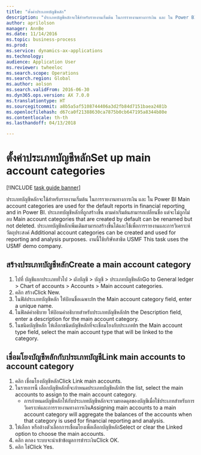 ```yaml
--- 
title: "ตั้งค่าประเภทบัญชีหลัก"
description: "ประเภทบัญชีหลักจะใช้สำหรับรายงานเริ่มต้น ในการรายงานทางการเงิน และ ใน Power BI "
author: aprilolson
manager: AnnBe
ms.date: 11/14/2016
ms.topic: business-process
ms.prod: 
ms.service: dynamics-ax-applications
ms.technology: 
audience: Application User
ms.reviewer: twheeloc
ms.search.scope: Operations
ms.search.region: Global
ms.author: aolson
ms.search.validFrom: 2016-06-30
ms.dyn365.ops.version: AX 7.0.0
ms.translationtype: HT
ms.sourcegitcommit: a8b5a5af5108744406a3d2fb84d7151baea2481b
ms.openlocfilehash: d67ca0f21388630ca7875b0cb647195a8344b80e
ms.contentlocale: th-th
ms.lasthandoff: 04/13/2018

---
```

# <a name="set-up-main-account-categories"></a><span data-ttu-id="c5131-103">ตั้งค่าประเภทบัญชีหลัก</span><span class="sxs-lookup"><span data-stu-id="c5131-103">Set up main account categories</span></span>

[!INCLUDE [task guide banner](../../includes/task-guide-banner.md)]

<span data-ttu-id="c5131-104">ประเภทบัญชีหลักจะใช้สำหรับรายงานเริ่มต้น ในการรายงานทางการเงิน และ ใน Power BI </span><span class="sxs-lookup"><span data-stu-id="c5131-104">Main account categories are used for the default reports in financial reporting and in Power BI.</span></span> <span data-ttu-id="c5131-105">ประเภทบัญชีหลักที่ถูกสร้างขึ้น ตามค่าเริ่มต้นสามารถเปลี่ยนชื่อ แต่จะไม่ถูกไม่ลบ </span><span class="sxs-lookup"><span data-stu-id="c5131-105">Main account categories that are created by default can be renamed but not deleted.</span></span> <span data-ttu-id="c5131-106">ประเภทบัญชีหลักเพิ่มเติมสามารถสร้างขึ้นได้และใช้เพื่อการรายงานและการวิเคราะห์วัตถุประสงค์ </span><span class="sxs-lookup"><span data-stu-id="c5131-106">Additional account categories can be created and used for reporting and analysis purposes.</span></span> <span data-ttu-id="c5131-107">งานนี้ใช้บริษัทสาธิต USMF </span><span class="sxs-lookup"><span data-stu-id="c5131-107">This task uses the USMF demo company.</span></span>


## <a name="create-a-main-account-category"></a><span data-ttu-id="c5131-108">สร้างประเภทบัญชีหลัก</span><span class="sxs-lookup"><span data-stu-id="c5131-108">Create a main account category</span></span>
1. <span data-ttu-id="c5131-109">ไปที่ บัญชีแยกประเภททั่วไป > ผังบัญชี > บัญชี > ประเภทบัญชีหลัก</span><span class="sxs-lookup"><span data-stu-id="c5131-109">Go to General ledger > Chart of accounts > Accounts > Main account categories.</span></span>
2. <span data-ttu-id="c5131-110">คลิก สร้าง</span><span class="sxs-lookup"><span data-stu-id="c5131-110">Click New.</span></span>
3. <span data-ttu-id="c5131-111">ในฟิล์ประเภทบัญชีหลัก ให้ป้อนชื่อเฉพาะ</span><span class="sxs-lookup"><span data-stu-id="c5131-111">In the Main account category field, enter a unique name.</span></span>
4. <span data-ttu-id="c5131-112">ในฟิลด์คำอธิบาย ให้ป้อนคำอธิบายสำหรับประเภทบัญชีหลัก</span><span class="sxs-lookup"><span data-stu-id="c5131-112">In the Description field, enter a description for the main account category.</span></span>
5. <span data-ttu-id="c5131-113">ในชนิดบัญชีหลัก ให้เลือกชนิดบัญชีหลักที่จะเชื่อมโยงกับประเภท</span><span class="sxs-lookup"><span data-stu-id="c5131-113">In the Main account type field, select the main account type that will be linked to the category.</span></span>

## <a name="link-main-accounts-to-account-category"></a><span data-ttu-id="c5131-114">เชื่อมโยงบัญชีหลักกับประเภทบัญชี</span><span class="sxs-lookup"><span data-stu-id="c5131-114">Link main accounts to account category</span></span>
1. <span data-ttu-id="c5131-115">คลิก เชื่อมโยงบัญชีหลัก</span><span class="sxs-lookup"><span data-stu-id="c5131-115">Click Link main accounts.</span></span>
2. <span data-ttu-id="c5131-116">ในรายการนี้ เลือกบัญชีหลักที่จะกำหนดประเภทบัญชีหลัก</span><span class="sxs-lookup"><span data-stu-id="c5131-116">In the list, select the main accounts to assign to the main account category.</span></span>
    * <span data-ttu-id="c5131-117">การกำหนดบัญชีหลักให้กับประเภทบัญชีหลักจะรวมยอดดุลของบัญชีเมื่อใช้ประเภทสำหรับการวิเคราะห์และการรายงานทางการเงิน</span><span class="sxs-lookup"><span data-stu-id="c5131-117">Assigning main accounts to a main account category will aggregate the balances of the accounts when that category is used for financial reporting and analysis.</span></span>  
3. <span data-ttu-id="c5131-118">ให้เลือก หรือล้างตัวเลือกการเชื่อมโยงเพื่อเลือกบัญชีหลัก</span><span class="sxs-lookup"><span data-stu-id="c5131-118">Select or clear the Linked option to choose the main accounts.</span></span>
4. <span data-ttu-id="c5131-119">คลิก ตกลง ระบบจะนำเข้าข้อมูลการชำระเงิน</span><span class="sxs-lookup"><span data-stu-id="c5131-119">Click OK.</span></span>
5. <span data-ttu-id="c5131-120">คลิก ใช่</span><span class="sxs-lookup"><span data-stu-id="c5131-120">Click Yes.</span></span>


